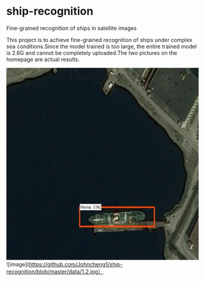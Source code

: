 # ship-recognition
Fine-grained recognition of ships in satellite images

This project is to achieve fine-grained recognition of ships under complex sea conditions.Since the model trained is too large, the entire trained model is 2.6G and cannot be completely uploaded.The two pictures on the homepage are actual results.

![image](https://github.com/Johncheng1/ship-recognition/blob/master/data/1.1.jpg)
![image](https://github.com/Johncheng1/ship-recognition/blob/master/data/1.2.jpg）

